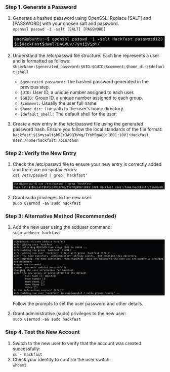 ### **Step 1. Generate a Password**

1.  Generate a hashed password using OpenSSL. Replace \[SALT\] and \[PASSWORD\] with your chosen salt and password.  
    `openssl passwd -1 -salt [SALT] [PASSWORD]`

    ![](../../img/Linux-Environment/153.png)
    
2.  Understand the /etc/passwd file structure. Each line represents a user and is formatted as follows:  
    `$UserName:$generated_password:$UID:$GUID:$comment:$home_dir:$default_shell`
    
    - `$generated_password:` The hashed password generated in the previous step.
    - `$UID:` User ID, a unique number assigned to each user.
    - `$GUID:` Group ID, a unique number assigned to each group.
    - `$comment:` Usually the user full name.
    - `$home_dir:` The path to the user's home directory.
    - `$default_shell:` The default shell for the user.
3.  Create a new entry in the /etc/passwd file using the generated password hash. Ensure you follow the local standards of the file format:  
    `hackfast:$1$mysalt$hREc3A9Q3vWq/TYxhRgW80:1001:1001:Hackfast User:/home/hackfast:/bin/bash`
    

### **Step 2: Verify the New Entry**

1.  Check the /etc/passwd file to ensure your new entry is correctly added and there are no syntax errors:  
    `cat /etc/passwd | grep 'hackfast'`  
    
    ![](../../img/Linux-Environment/154.png)

2.  Grant sudo privileges to the new user:  
    `sudo usermod -aG sudo hackfast`

### **Step 3: Alternative Method (Recommended)**

1.  Add the new user using the adduser command:  
    `sudo adduser hackfast`  
    
    ![](../../img/Linux-Environment/155.png)

    Follow the prompts to set the user password and other details.
2.  Grant administrative (sudo) privileges to the new user:  
    `sudo usermod -aG sudo hackfast`

### **Step 4. Test the New Account**

1.  Switch to the new user to verify that the account was created successfully:  
    `su - hackfast`
2.  Check your identity to confirm the user switch:  
    `whoami`